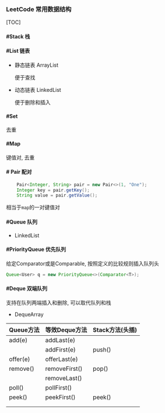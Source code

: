 ### LeetCode 常用数据结构

[TOC]

#### #Stack 栈

#### #List 链表

- 静态链表 ArrayList

  便于查找

- 动态链表 LinkedList

  便于删除和插入

#### #Set 

去重

#### #Map

键值对, 去重

#### # Pair 配对

```java
	Pair<Integer, String> pair = new Pair<>(1, "One");
    Integer key = pair.getKey();
    String value = pair.getValue();
```

相当于`map`的一对键值对

#### #Queue 队列

- LinkedList

#### #PriorityQueue 优先队列

给定Comparator或是Comparable, 按照定义的比较规则插入队列头

```java
Queue<User> q = new PriorityQueue<>(Comparator<T>);
```



#### #Deque 双端队列

支持在队列两端插入和删除, 可以取代队列和栈

- DequeArray

  

| Queue方法 | 等效Deque方法 | Stack方法(头插) |
| --------- | ------------- | --------------- |
| add(e)    | addLast(e)    |                 |
|           | addFirst(e)   | push()          |
| offer(e)  | offerLast(e)  |                 |
| remove()  | removeFirst() | pop()           |
|           | removeLast()  |                 |
| poll()    | pollFirst()   |                 |
| peek()    | peekFirst()   | peek()          |
|           |               |                 |
|           |               |                 |

